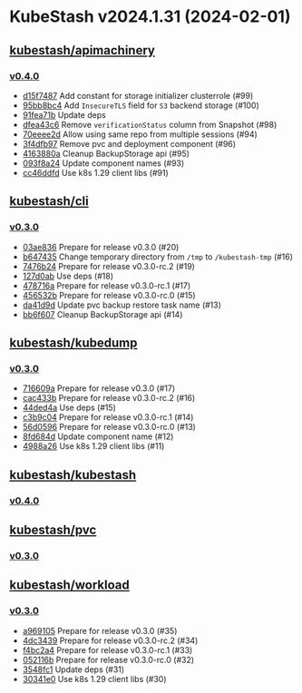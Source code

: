 # KubeStash v2024.1.31 (2024-02-01)


## [kubestash/apimachinery](https://github.com/kubestash/apimachinery)

### [v0.4.0](https://github.com/kubestash/apimachinery/releases/tag/v0.4.0)

- [d15f7487](https://github.com/kubestash/apimachinery/commit/d15f7487) Add constant for storage initializer clusterrole (#99)
- [95bb8bc4](https://github.com/kubestash/apimachinery/commit/95bb8bc4) Add `InsecureTLS` field for `S3` backend storage (#100)
- [91fea71b](https://github.com/kubestash/apimachinery/commit/91fea71b) Update deps
- [dfea43c6](https://github.com/kubestash/apimachinery/commit/dfea43c6) Remove `verificationStatus` column from Snapshot (#98)
- [70eeee2d](https://github.com/kubestash/apimachinery/commit/70eeee2d) Allow using same repo from multiple sessions (#94)
- [3f4dfb97](https://github.com/kubestash/apimachinery/commit/3f4dfb97) Remove pvc and deployment component (#96)
- [4163880a](https://github.com/kubestash/apimachinery/commit/4163880a) Cleanup BackupStorage api (#95)
- [093f8a24](https://github.com/kubestash/apimachinery/commit/093f8a24) Update component names (#93)
- [cc46ddfd](https://github.com/kubestash/apimachinery/commit/cc46ddfd) Use k8s 1.29 client libs (#91)



## [kubestash/cli](https://github.com/kubestash/cli)

### [v0.3.0](https://github.com/kubestash/cli/releases/tag/v0.3.0)

- [03ae836](https://github.com/kubestash/cli/commit/03ae836) Prepare for release v0.3.0 (#20)
- [b647435](https://github.com/kubestash/cli/commit/b647435) Change temporary directory from `/tmp` to `/kubestash-tmp` (#16)
- [7476b24](https://github.com/kubestash/cli/commit/7476b24) Prepare for release v0.3.0-rc.2 (#19)
- [127d0ab](https://github.com/kubestash/cli/commit/127d0ab) Use deps (#18)
- [478716a](https://github.com/kubestash/cli/commit/478716a) Prepare for release v0.3.0-rc.1 (#17)
- [456532b](https://github.com/kubestash/cli/commit/456532b) Prepare for release v0.3.0-rc.0 (#15)
- [da41d9d](https://github.com/kubestash/cli/commit/da41d9d) Update pvc backup restore task name (#13)
- [bb6f607](https://github.com/kubestash/cli/commit/bb6f607) Cleanup BackupStorage api (#14)



## [kubestash/kubedump](https://github.com/kubestash/kubedump)

### [v0.3.0](https://github.com/kubestash/kubedump/releases/tag/v0.3.0)

- [716609a](https://github.com/kubestash/kubedump/commit/716609a) Prepare for release v0.3.0 (#17)
- [cac433b](https://github.com/kubestash/kubedump/commit/cac433b) Prepare for release v0.3.0-rc.2 (#16)
- [44ded4a](https://github.com/kubestash/kubedump/commit/44ded4a) Use deps (#15)
- [c3b9c04](https://github.com/kubestash/kubedump/commit/c3b9c04) Prepare for release v0.3.0-rc.1 (#14)
- [56d0596](https://github.com/kubestash/kubedump/commit/56d0596) Prepare for release v0.3.0-rc.0 (#13)
- [8fd684d](https://github.com/kubestash/kubedump/commit/8fd684d) Update component name (#12)
- [4988a26](https://github.com/kubestash/kubedump/commit/4988a26) Use k8s 1.29 client libs (#11)



## [kubestash/kubestash](https://github.com/kubestash/kubestash)

### [v0.4.0](https://github.com/kubestash/kubestash/releases/tag/v0.4.0)




## [kubestash/pvc](https://github.com/kubestash/pvc)

### [v0.3.0](https://github.com/kubestash/pvc/releases/tag/v0.3.0)




## [kubestash/workload](https://github.com/kubestash/workload)

### [v0.3.0](https://github.com/kubestash/workload/releases/tag/v0.3.0)

- [a969105](https://github.com/kubestash/workload/commit/a969105) Prepare for release v0.3.0 (#35)
- [4dc3439](https://github.com/kubestash/workload/commit/4dc3439) Prepare for release v0.3.0-rc.2 (#34)
- [f4bc2a4](https://github.com/kubestash/workload/commit/f4bc2a4) Prepare for release v0.3.0-rc.1 (#33)
- [052116b](https://github.com/kubestash/workload/commit/052116b) Prepare for release v0.3.0-rc.0 (#32)
- [3548fc1](https://github.com/kubestash/workload/commit/3548fc1) Update deps (#31)
- [30341e0](https://github.com/kubestash/workload/commit/30341e0) Use k8s 1.29 client libs (#30)



